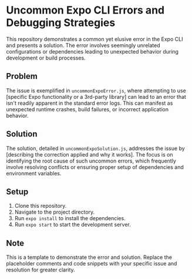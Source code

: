 # Uncommon Expo CLI Errors and Debugging Strategies

This repository demonstrates a common yet elusive error in the Expo CLI and presents a solution.  The error involves seemingly unrelated configurations or dependencies leading to unexpected behavior during development or build processes.

## Problem

The issue is exemplified in `uncommonExpoError.js`, where attempting to use [specific Expo functionality or a 3rd-party library] can lead to an error that isn't readily apparent in the standard error logs. This can manifest as unexpected runtime crashes, build failures, or incorrect application behavior.

## Solution

The solution, detailed in `uncommonExpoSolution.js`, addresses the issue by [describing the correction applied and why it works]. The focus is on identifying the root cause of such uncommon errors, which frequently involve resolving conflicts or ensuring proper setup of dependencies and environment variables.

## Setup

1. Clone this repository.
2. Navigate to the project directory.
3. Run `expo install` to install the dependencies.
4. Run `expo start` to start the development server.

## Note

This is a template to demonstrate the error and solution.  Replace the placeholder comments and code snippets with your specific issue and resolution for greater clarity.